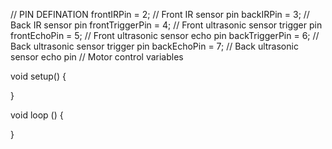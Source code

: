 // PIN  DEFINATION
frontIRPin = 2;  // Front IR sensor pin
backIRPin = 3; // Back IR sensor pin
frontTriggerPin = 4; // Front ultrasonic sensor trigger pin
frontEchoPin = 5;    // Front ultrasonic sensor echo pin
backTriggerPin = 6;  // Back ultrasonic sensor trigger pin
backEchoPin = 7;     // Back ultrasonic sensor echo pin
// Motor control variables

void setup() 
{

}

void loop ()
{

}

